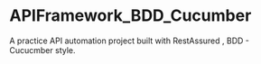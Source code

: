 # APIFramework_BDD_Cucumber
A practice API automation project built with RestAssured , BDD - Cucucmber style.
